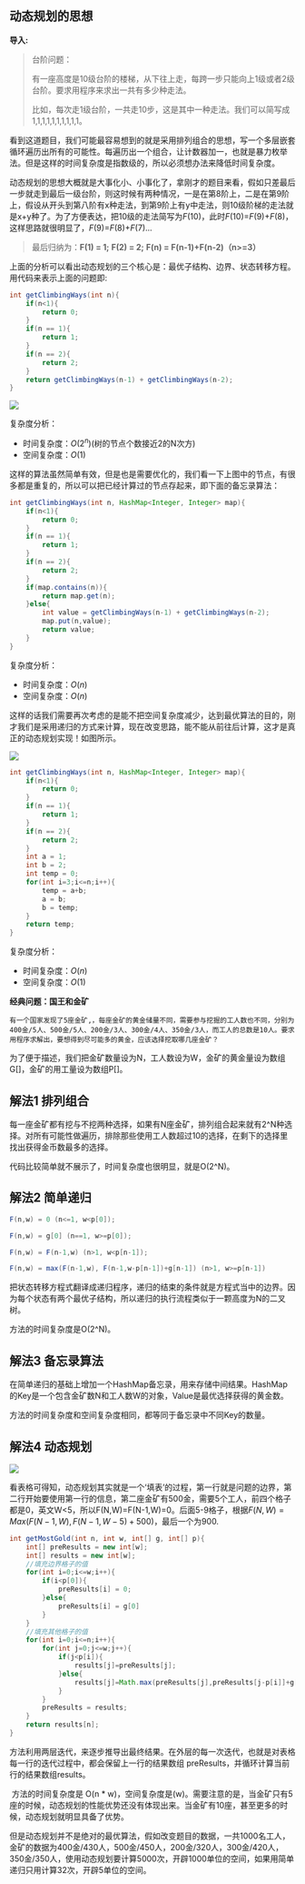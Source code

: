 ## 动态规划的思想

**导入:**

> 台阶问题：
>
> 有一座高度是10级台阶的楼梯，从下往上走，每跨一步只能向上1级或者2级台阶。要求用程序来求出一共有多少种走法。
>
> 比如，每次走1级台阶，一共走10步，这是其中一种走法。我们可以简写成 1,1,1,1,1,1,1,1,1,1。

​	看到这道题目，我们可能最容易想到的就是采用排列组合的思想，写一个多层嵌套循环遍历出所有的可能性。每遍历出一个组合，让计数器加一，也就是暴力枚举法。但是这样的时间复杂度是指数级的，所以必须想办法来降低时间复杂度。

​	动态规划的思想大概就是大事化小、小事化了，拿刚才的题目来看，假如只差最后一步就走到最后一级台阶，则这时候有两种情况，一是在第8阶上，二是在第9阶上，假设从开头到第八阶有x种走法，到第9阶上有y中走法，则10级阶梯的走法就是x+y种了。为了方便表达，把10级的走法简写为$F(10)$，此时$F(10)$=$F(9)$+$F(8)$，这样思路就很明显了，$F(9)$=$F(8)$+$F(7)$...

> 最后归纳为：**F(1) = 1;**   **F(2) = 2;**    **F(n) = F(n-1)+F(n-2)（n>=3）**

​	上面的分析可以看出动态规划的三个核心是：最优子结构、边界、状态转移方程。用代码来表示上面的问题即:

```java
int getClimbingWays(int n){
    if(n<1){
        return 0;
    }
    if(n == 1){
        return 1;
    }
    if(n == 2){
        return 2;
    }
    return getClimbingWays(n-1) + getClimbingWays(n-2);
}
```

![](https://note.youdao.com/yws/api/personal/file/WEB49194a8a56b9addf23343e88b894a5cf?method=download&shareKey=3e987c8fca834d7cacde9f6919ec9d03)

复杂度分析：

- 时间复杂度：$O(2^n)$(树的节点个数接近2的N次方)
- 空间复杂度：$O(1)$



​	这样的算法虽然简单有效，但是也是需要优化的，我们看一下上图中的节点，有很多都是重复的，所以可以把已经计算过的节点存起来，即下面的备忘录算法：

```java
int getClimbingWays(int n, HashMap<Integer, Integer> map){
    if(n<1){
        return 0;
    }
    if(n == 1){
        return 1;
    }
    if(n == 2){
        return 2;
    }
    if(map.contains(n)){
        return map.get(n);
    }else{
        int value = getClimbingWays(n-1) + getClimbingWays(n-2);
        map.put(n,value);
        return value;
    }
}
```

复杂度分析：

- 时间复杂度：$O(n)$
- 空间复杂度：$O(n)$



​	这样的话我们需要再次考虑的是能不把空间复杂度减少，达到最优算法的目的，刚才我们是采用递归的方式来计算，现在改变思路，能不能从前往后计算，这才是真正的动态规划实现！如图所示。

![](https://note.youdao.com/yws/api/personal/file/WEB1af3c0f90cac848424a9f5340973af53?method=download&shareKey=279c9b8bbb7340d4d319b1b2685e68f0)



```java
int getClimbingWays(int n, HashMap<Integer, Integer> map){
    if(n<1){
        return 0;
    }
    if(n == 1){
        return 1;
    }
    if(n == 2){
        return 2;
    }
    int a = 1;
    int b = 2;
    int temp = 0;
    for(int i=3;i<=n;i++){
        temp = a+b;
        a = b;
        b = temp;
    }
    return temp;
}
```

复杂度分析：

- 时间复杂度：$O(n)$
- 空间复杂度：$O(1)$



**经典问题：国王和金矿**

```
有一个国家发现了5座金矿,，每座金矿的黄金储量不同，需要参与挖掘的工人数也不同，分别为400金/5人、500金/5人、200金/3人、300金/4人、350金/3人，而工人的总数是10人。要求用程序求解出，要想得到尽可能多的黄金，应该选择挖取哪几座金矿？
```

​	为了便于描述，我们把金矿数量设为N，工人数设为W，金矿的黄金量设为数组G[]，金矿的用工量设为数组P[]。

## 解法1 **排列组合**

每一座金矿都有挖与不挖两种选择，如果有N座金矿，排列组合起来就有2^N种选择。对所有可能性做遍历，排除那些使用工人数超过10的选择，在剩下的选择里找出获得金币数最多的选择。

代码比较简单就不展示了，时间复杂度也很明显，就是O(2^N)。



## 解法2 简单递归

```java
F(n,w) = 0 (n<=1, w<p[0]);

F(n,w) = g[0] (n==1, w>=p[0]); 

F(n,w) = F(n-1,w) (n>1, w<p[n-1]);

F(n,w) = max(F(n-1,w), F(n-1,w-p[n-1])+g[n-1]) (n>1, w>=p[n-1])
```

把状态转移方程式翻译成递归程序，递归的结束的条件就是方程式当中的边界。因为每个状态有两个最优子结构，所以递归的执行流程类似于一颗高度为N的二叉树。

方法的时间复杂度是O(2^N)。



## **解法3 备忘录算法**

在简单递归的基础上增加一个HashMap备忘录，用来存储中间结果。HashMap的Key是一个包含金矿数N和工人数W的对象，Value是最优选择获得的黄金数。

方法的时间复杂度和空间复杂度相同，都等同于备忘录中不同Key的数量。



## 解法4 动态规划

![](https://note.youdao.com/yws/api/personal/file/WEBbef6375634c4e2deee46a3e7bb7c9efc?method=download&shareKey=4e1877f25d41437d940f6b7fabf18c02)

​	看表格可得知，动态规划其实就是一个‘填表’的过程，第一行就是问题的边界，第二行开始要使用第一行的信息，第二座金矿有500金，需要5个工人，前四个格子都是0，英文W<5，所以F(N,W)=F(N-1,W)=0。后面5-9格子，根据$F(N,W)=Max(F(N-1,W),F(N-1,W-5)+500)$，最后一个为900.

```java
int getMostGold(int n, int w, int[] g, int[] p){
    int[] preResults = new int[w];
    int[] results = new int[w];
    //填充边界格子的值
    for(int i=0;i<=w;i++){
        if(i<p[0]){
            preResults[i] = 0;
        }else{
            preResults[i] = g[0]
        }
    }
    //填充其他格子的值
    for(int i=0;i<=n;i++){
        for(int j=0;j<=w;j++){
            if(j<p[i]){
                results[j]=preResults[j];
            }else{
                results[j]=Math.max(preResults[j],preResults[j-p[i]]+g[i]);
            }
        }
        preResults = results;
    }
    return results[n];
} 
```



​	方法利用两层迭代，来逐步推导出最终结果。在外层的每一次迭代，也就是对表格每一行的迭代过程中，都会保留上一行的结果数组 preResults，并循环计算当前行的结果数组results。

​	方法的时间复杂度是 O(n * w)，空间复杂度是(w)。需要注意的是，当金矿只有5座的时候，动态规划的性能优势还没有体现出来。当金矿有10座，甚至更多的时候，动态规划就明显具备了优势。

​	但是动态规划并不是绝对的最优算法，假如改变题目的数据，一共1000名工人，金矿的数据为400金/430人，500金/450人，200金/320人，300金/420人，350金/350人，使用动态规划要计算5000次，开辟1000单位的空间，如果用简单递归只用计算32次，开辟5单位的空间。